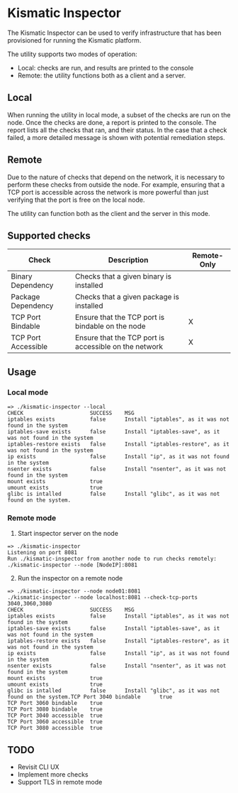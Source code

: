 # Kismatic Inspector

The Kismatic Inspector can be used to verify infrastructure that has been provisioned
for running the Kismatic platform.

The utility supports two modes of operation:
* Local: checks are run, and results are printed to the console
* Remote: the utility functions both as a client and a server.

## Local
When running the utility in local mode, a subset of the checks are run on the node.
Once the checks are done, a report is printed to the console. The report
lists all the checks that ran, and their status. In the case that a check failed,
a more detailed message is shown with potential remediation steps.

## Remote
Due to the nature of checks that depend on the network, it is necessary to
perform these checks from outside the node. For example, ensuring that a TCP port
is accessible across the network is more powerful than just verifying that the
port is free on the local node.

The utility can function both as the client and the server in this mode.

## Supported checks
| Check               | Description                                           | Remote-Only |
|---------------------|-------------------------------------------------------|-------------|
| Binary Dependency   | Checks that a given binary is installed               |             |
| Package Dependency  | Checks that a given package is installed              |             |
| TCP Port Bindable   | Ensure that the TCP port is bindable on the node      |      X      |
| TCP Port Accessible | Ensure that the TCP port is accessible on the network |      X      |

## Usage


### Local mode
```
=> ./kismatic-inspector --local
CHECK                     SUCCESS    MSG
iptables exists           false      Install "iptables", as it was not found in the system
iptables-save exists      false      Install "iptables-save", as it was not found in the system
iptables-restore exists   false      Install "iptables-restore", as it was not found in the system
ip exists                 false      Install "ip", as it was not found in the system
nsenter exists            false      Install "nsenter", as it was not found in the system
mount exists              true
umount exists             true
glibc is intalled         false      Install "glibc", as it was not found on the system.
```

### Remote mode
1. Start inspector server on the node
```
=> ./kismatic-inspector
Listening on port 8081
Run ./kismatic-inspector from another node to run checks remotely: ./kismatic-inspector --node [NodeIP]:8081
```
2. Run the inspector on a remote node
```
=> ./kismatic-inspector --node node01:8081
./kismatic-inspector --node localhost:8081 --check-tcp-ports 3040,3060,3080
CHECK                     SUCCESS    MSG
iptables exists           false      Install "iptables", as it was not found in the system
iptables-save exists      false      Install "iptables-save", as it was not found in the system
iptables-restore exists   false      Install "iptables-restore", as it was not found in the system
ip exists                 false      Install "ip", as it was not found in the system
nsenter exists            false      Install "nsenter", as it was not found in the system
mount exists              true
umount exists             true
glibc is intalled         false      Install "glibc", as it was not found on the system.TCP Port 3040 bindable		true
TCP Port 3060 bindable    true
TCP Port 3080 bindable    true
TCP Port 3040 accessible  true
TCP Port 3060 accessible  true
TCP Port 3080 accessible  true
```

## TODO
* Revisit CLI UX
* Implement more checks
* Support TLS in remote mode
